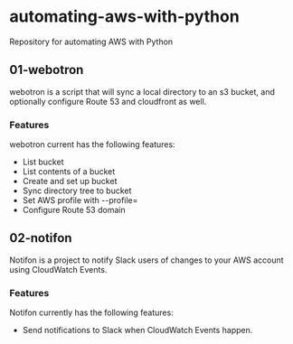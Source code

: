# automating-aws-with-python

Repository for automating AWS with Python

## 01-webotron

webotron is a script that will sync a local directory to an s3 bucket, and optionally configure Route 53 and cloudfront as well.

### Features

webotron current has the following features:

- List bucket
- List contents of a bucket
- Create and set up bucket
- Sync directory tree to bucket
- Set AWS profile with --profile=<profileName>
- Configure Route 53 domain

## 02-notifon

Notifon is a project to notify Slack users of changes to your AWS account using CloudWatch Events.

### Features

Notifon currently has the following features:

- Send notifications to Slack when CloudWatch Events happen.